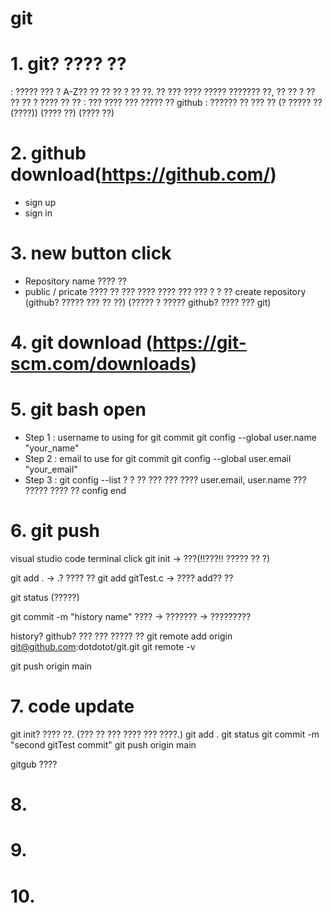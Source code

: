 # git
# 1. git? ???? ??
: ????? ??? ? A-Z?? ?? ?? ?? ? ?? ??.
?? ??? ???? ????? ??????? ??, ?? ?? ? ?? ?? ?? ? 
???? ?? ??
: ??? ???? ??? ????? ?? github
: ?????? ?? ??? ??
(? ????? ?? (????))
(???? ??)
(???? ??)

# 2. github download(https://github.com/)
- sign up
- sign in

# 3. new button click
- Repository name 
???? ??
- public / pricate
???? ?? ???
???? ???? ??? ??? ? ? ??
create repository
(github? ????? ??? ?? ??)
(????? ? ????? github? ???? ??? git)
# 4. git download (https://git-scm.com/downloads)

# 5. git bash open
- Step 1 : username to using for git commit
git config --global user.name "your_name"
- Step 2 : email to use for git commit
git config --global user.email "your_email"
- Step 3 : git config --list
? ? ?? ??? ??? ???? user.email, user.name ??? ????? ???? ??
config end

# 6. git push

visual studio code terminal click
git init -> ???(!!???!! ????? ?? ?)

git add . -> .? ???? ?? 
git add gitTest.c -> ???? add?? ??

git status (?????)

git commit -m "history name"
???? -> ??????? -> ?????????

history? github? ??? ??? ????? ??
git remote add origin git@github.com:dotdotot/git.git
git remote -v

git push origin main

# 7. code update
git init? ???? ??.
(??? ?? ??? ???? ??? ????.) 
git add .
git status
git commit -m "second gitTest commit"
git push origin main

gitgub ????

# 8.
# 9.
# 10.